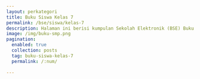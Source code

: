 ```yaml
---
layout: perkategori
title: Buku Siswa Kelas 7
permalink: /bse/siswa/kelas-7
description: Halaman ini berisi kumpulan Sekolah Elektronik (BSE) Buku Siswa Satuan Pendidikan SMP Kelas 7.
image: /img/buku-smp.png
pagination: 
  enabled: true
  collection: posts
  tag: buku-siswa-kelas-7
  permalink: /:num/
  
---
```

